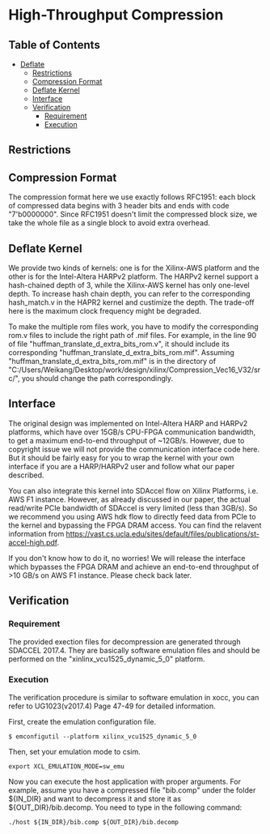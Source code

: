 # High-Throughput Compression

## Table of Contents

- [Deflate](#deflate)
  * [Restrictions](#restrictions)
  * [Compression Format](#compression-format)
  * [Deflate Kernel](#deflate-kernel)
  * [Interface](#interface)
  * [Verification](#verif)
    + [Requirement](#requirement)
    + [Execution](#execution)

## Restrictions


## Compression Format

The compression format here we use exactly follows RFC1951: each block of compressed data begins with 3 header bits and ends with code "7'b0000000". Since RFC1951 doesn't limit the compressed block size, we take the whole file as a single block to avoid extra overhead.

## Deflate Kernel

We provide two kinds of kernels: one is for the Xilinx-AWS platform and the other is for the Intel-Altera HARPv2 platform. The HARPv2 kernel support a hash-chained depth of 3, while the Xilinx-AWS kernel has only one-level depth. To increase hash chain depth, you can refer to the corresponding hash_match.v in the HAPR2 kernel and custimize the depth. The trade-off here is the maximum clock frequency might be degraded.

To make the multiple rom files work, you have to modify the corresponding rom.v files to include the right path of .mif files. For example, in the line 90 of file "huffman_translate_d_extra_bits_rom.v", it should include its corresponding "huffman_translate_d_extra_bits_rom.mif". Assuming "huffman_translate_d_extra_bits_rom.mif" is in the directory of "C:/Users/Weikang/Desktop/work/design/xilinx/Compression_Vec16_V32/src/", you should change the path correspondingly.

## Interface

The original design was implemented on Intel-Altera HARP and HARPv2 platforms, which have over 15GB/s CPU-FPGA communication bandwidth, to get a maximum end-to-end throughput of ~12GB/s. However, due to copyright issue we will not provide the communication interface code here. But it should be fairly easy for you to wrap the kernel with your own interface if you are a HARP/HARPv2 user and follow what our paper described.

You can also integrate this kernel into SDAccel flow on Xilinx Platforms, i.e. AWS F1 instance. However, as already discussed in our paper, the actual read/write PCIe bandwidth of SDAccel is very limited (less than 3GB/s). So we recommend you using AWS hdk flow to directly feed data from PCIe to the kernel and bypassing the FPGA DRAM access. You can find the relavent information from https://vast.cs.ucla.edu/sites/default/files/publications/st-accel-high.pdf.

If you don't know how to do it, no worries! We will release the interface which bypasses the FPGA DRAM and achieve an end-to-end throughput of >10 GB/s on AWS F1 instance. Please check back later.

## Verification

### Requirement

The provided exection files for decompression are generated through SDACCEL 2017.4. They are basically software emulation files and should be performed on the "xinlinx_vcu1525_dynamic_5_0" platform. 

### Execution

The verification procedure is similar to software emulation in xocc, you can refer to UG1023(v2017.4) Page 47-49 for detailed information. 

First, create the emulation configuration file. 
```
$ emconfigutil --platform xilinx_vcu1525_dynamic_5_0
```

Then, set your emulation mode to csim.
```
export XCL_EMULATION_MODE=sw_emu
```

Now you can execute the host application with proper arguments. For example, assume you have a compressed file "bib.comp" under the folder ${IN_DIR} and want to decompress it and store it as ${OUT_DIR}/bib.decomp. You need to type in the following command:
```
./host ${IN_DIR}/bib.comp ${OUT_DIR}/bib.decomp
```

